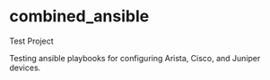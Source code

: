 # combined_ansible
Test Project

Testing ansible playbooks for configuring Arista, Cisco, and Juniper devices.

